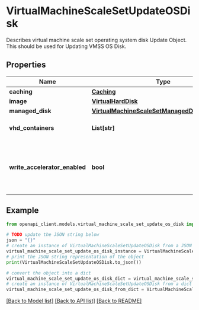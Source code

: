 # VirtualMachineScaleSetUpdateOSDisk

Describes virtual machine scale set operating system disk Update Object. This should be used for Updating VMSS OS Disk.

## Properties

Name | Type | Description | Notes
------------ | ------------- | ------------- | -------------
**caching** | [**Caching**](Caching.md) |  | [optional] 
**image** | [**VirtualHardDisk**](VirtualHardDisk.md) |  | [optional] 
**managed_disk** | [**VirtualMachineScaleSetManagedDiskParameters**](VirtualMachineScaleSetManagedDiskParameters.md) |  | [optional] 
**vhd_containers** | **List[str]** | The list of virtual hard disk container uris. | [optional] 
**write_accelerator_enabled** | **bool** | Specifies whether writeAccelerator should be enabled or disabled on the disk. | [optional] 

## Example

```python
from openapi_client.models.virtual_machine_scale_set_update_os_disk import VirtualMachineScaleSetUpdateOSDisk

# TODO update the JSON string below
json = "{}"
# create an instance of VirtualMachineScaleSetUpdateOSDisk from a JSON string
virtual_machine_scale_set_update_os_disk_instance = VirtualMachineScaleSetUpdateOSDisk.from_json(json)
# print the JSON string representation of the object
print(VirtualMachineScaleSetUpdateOSDisk.to_json())

# convert the object into a dict
virtual_machine_scale_set_update_os_disk_dict = virtual_machine_scale_set_update_os_disk_instance.to_dict()
# create an instance of VirtualMachineScaleSetUpdateOSDisk from a dict
virtual_machine_scale_set_update_os_disk_from_dict = VirtualMachineScaleSetUpdateOSDisk.from_dict(virtual_machine_scale_set_update_os_disk_dict)
```
[[Back to Model list]](../README.md#documentation-for-models) [[Back to API list]](../README.md#documentation-for-api-endpoints) [[Back to README]](../README.md)


